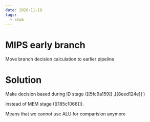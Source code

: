 ```yaml
---
date: 2020-11-18
tags: 
  - stub
---
```


# MIPS early branch

Move branch decision calculation to earlier pipeline

# Solution

Make decision based during ID stage ([[5fc9a159]] ,[[8eed124e]] ) 

Instead of MEM stage ([[185c1066]]).

Means that we cannot use ALU for comparision anymore
